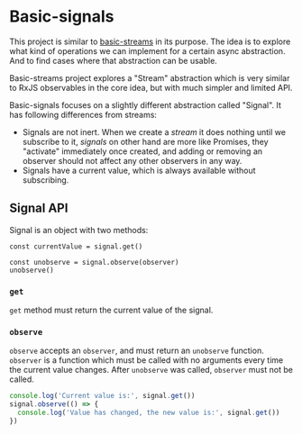 # Basic-signals

This project is similar to [basic-streams](https://github.com/rpominov/basic-streams) in its purpose.
The idea is to explore what kind of operations we can implement for a certain async abstraction.
And to find cases where that abstraction can be usable.

Basic-streams project explores a "Stream" abstraction which is very similar to RxJS
observables in the core idea, but with much simpler and limited API.

Basic-signals focuses on a slightly different abstraction called "Signal".
It has following differences from streams:

 - Signals are not inert. When we create a _stream_ it does nothing until we subscribe to it,
   _signals_ on other hand are more like Promises, they "activate" immediately once created,
   and adding or removing an observer should not affect any other observers in any way.
 - Signals have a current value, which is always available without subscribing.

## Signal API

Signal is an object with two methods:

```
const currentValue = signal.get()

const unobserve = signal.observe(observer)
unobserve()
```

### `get`

`get` method must return the current value of the signal.

### `observe`

`observe` accepts an `observer`, and must return an `unobserve` function.
`observer` is a function which must be called with no arguments every time the current value changes.
After `unobserve` was called, `observer` must not be called.

```js
console.log('Current value is:', signal.get())
signal.observe(() => {
  console.log('Value has changed, the new value is:', signal.get())
})
```
